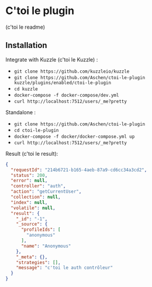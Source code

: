 # C'toi le plugin

(c'toi le readme)

## Installation

Integrate with Kuzzle (c'toi le Kuzzle) :

- `git clone https://github.com/kuzzleio/kuzzle`
- `git clone https://github.com/Aschen/ctoi-le-plugin kuzzle/plugins/enabled/ctoi-le-plugin`
- `cd kuzzle`
- `docker-compose -f docker-compose/dev.yml`
- `curl http://localhost:7512/users/_me?pretty`

Standalone :

- `git clone https://github.com/Aschen/ctoi-le-plugin`
- `cd ctoi-le-plugin`
- `docker-compose -f docker/docker-compose.yml up`
- `curl http://localhost:7512/users/_me?pretty`

Result (c'toi le result):

```Json
{
  "requestId": "214b6721-b165-4aeb-87a9-cd6cc34a3cd2",
  "status": 200,
  "error": null,
  "controller": "auth",
  "action": "getCurrentUser",
  "collection": null,
  "index": null,
  "volatile": null,
  "result": {
    "_id": "-1",
    "_source": {
      "profileIds": [
        "anonymous"
      ],
      "name": "Anonymous"
    },
    "_meta": {},
    "strategies": [],
    "message": "c'toi le auth contrôleur"
  }
}
```
